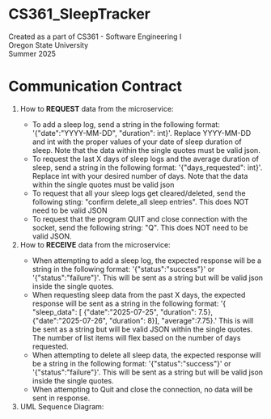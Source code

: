 # CS361_SleepTracker

Created as a part of CS361 - Software Engineering I </br>
Oregon State University  </br>
Summer 2025 </br>

# Communication Contract 

<ol>
  <li>How to <strong>REQUEST</strong> data from the microservice: </li>
    <ul>
    <li>To add a sleep log, send a string in the following format: 
'{"date":"YYYY-MM-DD", "duration": int}'. Replace YYYY-MM-DD and int with the proper values of your date of sleep 
duration of sleep. Note that the data within the single quotes must be valid json. 
    </li>
<li> To request the last X days of sleep logs and the average duration of sleep, 
send a string in the following format: '{"days_requested": int}'. Replace int 
with your desired number of days. Note that the data within the single quotes must be valid json</li>
<li> To request that all your sleep logs get cleared/deleted, send the following sting: 
"confirm delete_all sleep entries". This does NOT need to be valid JSON 
</li>
<li>
To request that the program QUIT and close connection with the socket, send the following string: "Q". This does
NOT need to be valid JSON.</li>
    </ul>
<li>How to <strong>RECEIVE</strong> data from the microservice:</li>
<ul>
<li> When attempting to add a sleep log, the expected response will be a string in the following format: 
'{"status":"success"}' or '{"status":"failure"}'. This will be sent as a string but will be valid json inside the 
single quotes.
</li>
<li>When requesting sleep data from the past X days, the expected response will be sent as a string in the following 
format: '{ "sleep_data": [ {"date":"2025-07-25", "duration": 7.5}, {"date":"2025-07-26", "duration": 8}], "average":7.75}.'
This is will be sent as a string but will be valid JSON within the single quotes. The number 
of list items will flex based on the number of days requested. 
</li>
<li>When attempting to delete all sleep data, the expected response will be a string in the following format: 
'{"status":"success"}' or '{"status":"failure"}'. This will be sent as a string but will be valid json inside the 
single quotes. </li>
<li> When attempting to Quit and close the connection, no data will be sent in response.</li>
</ul>
<li>UML Sequence Diagram:</li>
</ol>


